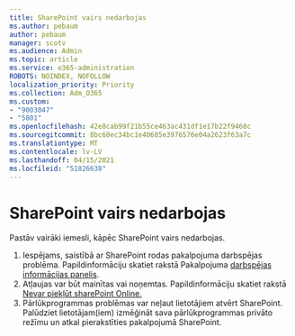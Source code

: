 ```yaml
---
title: SharePoint vairs nedarbojas
ms.author: pebaum
author: pebaum
manager: scotv
ms.audience: Admin
ms.topic: article
ms.service: o365-administration
ROBOTS: NOINDEX, NOFOLLOW
localization_priority: Priority
ms.collection: Adm_O365
ms.custom:
- "9003047"
- "5801"
ms.openlocfilehash: 42e8cab99f21b55ce463ac431df1e17b22f9460c
ms.sourcegitcommit: 8bc60ec34bc1e40685e3976576e04a2623f63a7c
ms.translationtype: MT
ms.contentlocale: lv-LV
ms.lasthandoff: 04/15/2021
ms.locfileid: "51826638"
---
```

# <a name="sharepoint-is-no-longer-working"></a>SharePoint vairs nedarbojas

Pastāv vairāki iemesli, kāpēc SharePoint vairs nedarbojas.

1. Iespējams, saistībā ar SharePoint rodas pakalpojuma darbspējas problēma. Papildinformāciju skatiet rakstā Pakalpojuma [darbspējas informācijas panelis](https://admin.microsoft.com/AdminPortal/Home#/servicehealth).
2. Atļaujas var būt mainītas vai noņemtas. Papildinformāciju skatiet rakstā [Nevar piekļūt sharePoint Online.](https://docs.microsoft.com/sharepoint/troubleshoot/sharing-and-permissions/sharepoint-online-inaccessible)
3. Pārlūkprogrammas problēmas var neļaut lietotājiem atvērt SharePoint. Palūdziet lietotājam(iem) izmēģināt sava pārlūkprogrammas privāto režīmu un atkal pierakstīties pakalpojumā SharePoint.